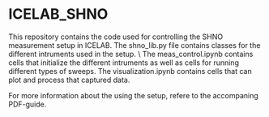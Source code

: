# ICELAB_SHNO
This repository contains the code used for controlling the SHNO measurement setup in ICELAB. 
The shno_lib.py file contains classes for the different intruments used in the setup. \\
The meas_control.ipynb contains cells that initialize the different intruments as well as cells for running different types of sweeps. 
The visualization.ipynb contains cells that can plot and process that captured data. 

For more information about the using the setup, refere to the accompaning PDF-guide. 
